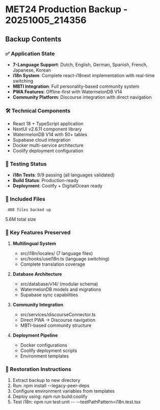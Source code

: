 # MET24 Production Backup - 20251005_214356

## Backup Contents

### ✅ Application State
- **7-Language Support**: Dutch, English, German, Spanish, French, Japanese, Korean
- **i18n System**: Complete react-i18next implementation with real-time switching
- **MBTI Integration**: Full personality-based community system
- **PWA Features**: Offline-first with WatermelonDB V14
- **Community Platform**: Discourse integration with direct navigation

### 🛠️ Technical Components
- React 18 + TypeScript application
- NextUI v2.6.11 component library
- WatermelonDB V14 with 50+ tables
- Supabase cloud integration
- Docker multi-service architecture
- Coolify deployment configuration

### 🧪 Testing Status
- **i18n Tests**: 9/9 passing (all languages validated)
- **Build Status**: Production-ready
- **Deployment**: Coolify + DigitalOcean ready

### 📁 Included Files
     408 files backed up
5.6M total size

### 🔧 Key Features Preserved
1. **Multilingual System**
   - src/i18n/locales/ (7 language files)
   - src/hooks/useI18n.ts (language switching)
   - Complete translation coverage

2. **Database Architecture**
   - src/database/v14/ (modular schema)
   - WatermelonDB models and migrations
   - Supabase sync capabilities

3. **Community Integration**
   - src/services/discourseConnector.ts
   - Direct PWA → Discourse navigation
   - MBTI-based community structure

4. **Deployment Pipeline**
   - Docker configurations
   - Coolify deployment scripts
   - Environment templates

### 🚀 Restoration Instructions
1. Extract backup to new directory
2. Run: npm install --legacy-peer-deps
3. Configure environment variables from templates
4. Deploy using: npm run build:coolify
5. Test i18n: npm run test:unit -- --testPathPattern=i18n.test.tsx

